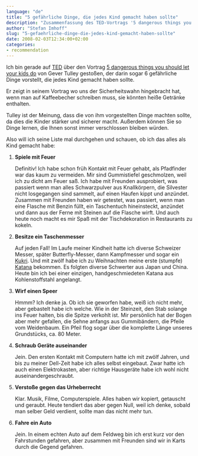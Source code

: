 ```yaml
---
language: "de"
title: "5 gefährliche Dinge, die jedes Kind gemacht haben sollte"
description: "Zusammenfassung des TED-Vortrags '5 dangerous things you should let your kids do' von Gever Tulley."
author: "Stefan Imhoff"
slug: "5-gefaehrliche-dinge-die-jedes-kind-gemacht-haben-sollte"
date: 2008-02-03T12:34:00+02:00
categories:
- recommendation
---
```


Ich bin gerade auf [TED](https://www.ted.com/) über den Vortrag [5 dangerous things you should let your kids do](https://www.youtube.com/watch?v=NXhddUqNNjo) von Gever Tulley gestoßen, der darin sogar 6 gefährliche Dinge vorstellt, die jedes Kind gemacht haben sollte.

Er zeigt in seinem Vortrag wo uns der Sicherheitswahn hingebracht hat, wenn man auf Kaffeebecher schreiben muss, sie könnten heiße Getränke enthalten.

Tulley ist der Meinung, dass die von ihm vorgestellten Dinge machten sollte, da dies die Kinder stärker und sicherer macht. Außerdem können Sie so Dinge lernen, die Ihnen sonst immer verschlossen bleiben würden.

Also will ich seine Liste mal durchgehen und schauen, ob ich das alles als Kind gemacht habe:

1.  **Spiele mit Feuer**

    Definitiv! Ich habe schon früh Kontakt mit Feuer gehabt, als Pfadfinder war das kaum zu vermeiden. Mir sind Gummistiefel geschmolzen, weil ich zu dicht am Feuer saß. Ich habe mit Freunden ausprobiert, was passiert wenn man alles Schwarzpulver aus Knallkörpern, die Silvester nicht losgegangen sind sammelt, auf einen Haufen kippt und anzündet. Zusammen mit Freunden haben wir getestet, was passiert, wenn man eine Flasche mit Benzin füllt, ein Taschentuch hineinsteckt, anzündet und dann aus der Ferne mit Steinen auf die Flasche wirft. Und auch heute noch macht es mir Spaß mit der Tischdekoration in Restaurants zu kokeln.

2.  **Besitze ein Taschenmesser**

    Auf jeden Fall! Im Laufe meiner Kindheit hatte ich diverse Schweizer Messer, später Butterfly-Messer, dann Kampfmesser und sogar ein [Kukri](https://de.wikipedia.org/wiki/Kukri). Und mit zwölf habe ich zu Weihnachten meine erste (stumpfe) [Katana](https://de.wikipedia.org/wiki/Katana) bekommen. Es folgten diverse Schwerter aus Japan und China. Heute bin ich bei einer einzigen, handgeschmiedeten Katana aus Kohlenstoffstahl angelangt.

3. **Wirf einen Speer**

    Hmmm? Ich denke ja. Ob ich sie geworfen habe, weiß ich nicht mehr, aber gebastelt habe ich welche. Wie in der Steinzeit, den Stab solange ins Feuer halten, bis die Spitze verkohlt ist. Mir persönlich hat der Bogen aber mehr gefallen, die Sehne anfangs aus Gummibändern, die Pfeile vom Weidenbaum. Ein Pfeil flog sogar über die komplette Länge unseres Grundstücks, ca. 80 Meter.

4. **Schraub Geräte auseinander**

    Jein. Den ersten Kontakt mit Computern hatte ich mit zwölf Jahren, und bis zu meiner Dell-Zeit habe ich alles selbst eingebaut. Zwar hatte ich auch einen Elektrokasten, aber richtige Hausgeräte habe ich wohl nicht auseinandergeschraubt.

5. **Verstoße gegen das Urheberrecht**

    Klar. Musik, Filme, Computerspiele. Alles haben wir kopiert, getauscht und geraubt. Heute tendiert das aber gegen Null, weil ich denke, sobald man selber Geld verdient, sollte man das nicht mehr tun.

6. **Fahre ein Auto**

    Jein. In einem echten Auto auf dem Feldweg bin ich erst kurz vor den Fahrstunden gefahren, aber zusammen mit Freunden sind wir in Karts durch die Gegend gefahren.
